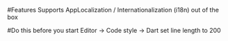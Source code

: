 #Features
Supports AppLocalization / Internationalization (i18n) out of the box


#Do this before you start
Editor -> Code style -> Dart set line length to 200
